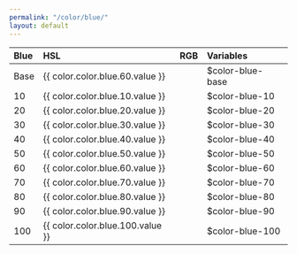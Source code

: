 ```yaml
---
permalink: "/color/blue/"
layout: default
---
```


<div class="container">
  <div class="background-blue-10 midt-color"></div>
  <div class="background-blue-20 midt-color"></div>
  <div class="background-blue-30 midt-color"></div>
  <div class="background-blue-40 midt-color"></div>
  <div class="background-blue-50 midt-color"></div>
  <div class="background-blue-60 midt-color"></div>
  <div class="background-blue-70 midt-color"></div>
  <div class="background-blue-80 midt-color"></div>
  <div class="background-blue-90 midt-color"></div>
  <div class="background-blue-100 midt-color"></div>
</div>

| Blue | HSL | RGB | Variables |
| :--- | :--- | :--- | :--- |
| <span class="row-title background-blue-base">Base</span> | {{ color.color.blue.60.value }} | | $color-blue-base |
| <span class="row-title background-blue-10">10</span> | {{ color.color.blue.10.value }} | | $color-blue-10 |
| <span class="row-title background-blue-20">20</span> | {{ color.color.blue.20.value }} | | $color-blue-20 |
| <span class="row-title background-blue-30">30</span> | {{ color.color.blue.30.value }} | | $color-blue-30 |
| <span class="row-title background-blue-40">40</span> | {{ color.color.blue.40.value }} | | $color-blue-40 |
| <span class="row-title background-blue-50">50</span> | {{ color.color.blue.50.value }} | | $color-blue-50 |
| <span class="row-title background-blue-60">60</span> | {{ color.color.blue.60.value }} | | $color-blue-60 |
| <span class="row-title background-blue-70 color-white-base">70</span> | {{ color.color.blue.70.value }} | | $color-blue-70 |
| <span class="row-title background-blue-80 color-white-base">80</span> | {{ color.color.blue.80.value }} | | $color-blue-80 |
| <span class="row-title background-blue-90 color-white-base">90</span> | {{ color.color.blue.90.value }} | | $color-blue-90 |
| <span class="row-title background-blue-100 color-white-base">100</span> | {{ color.color.blue.100.value }} | | $color-blue-100 |
